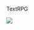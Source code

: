 TextRPG


<img src="https://private-user-images.githubusercontent.com/134710541/437926605-ee1161a6-2401-482b-bb4d-9598dcab43cf.gif?jwt=eyJhbGciOiJIUzI1NiIsInR5cCI6IkpXVCJ9.eyJpc3MiOiJnaXRodWIuY29tIiwiYXVkIjoicmF3LmdpdGh1YnVzZXJjb250ZW50LmNvbSIsImtleSI6ImtleTUiLCJleHAiOjE3NDU3MzgyNTgsIm5iZiI6MTc0NTczNzk1OCwicGF0aCI6Ii8xMzQ3MTA1NDEvNDM3OTI2NjA1LWVlMTE2MWE2LTI0MDEtNDgyYi1iYjRkLTk1OThkY2FiNDNjZi5naWY_WC1BbXotQWxnb3JpdGhtPUFXUzQtSE1BQy1TSEEyNTYmWC1BbXotQ3JlZGVudGlhbD1BS0lBVkNPRFlMU0E1M1BRSzRaQSUyRjIwMjUwNDI3JTJGdXMtZWFzdC0xJTJGczMlMkZhd3M0X3JlcXVlc3QmWC1BbXotRGF0ZT0yMDI1MDQyN1QwNzEyMzhaJlgtQW16LUV4cGlyZXM9MzAwJlgtQW16LVNpZ25hdHVyZT0zNWNlMmM2NDIzMTkwZGQyYjAzYWJjMmUxZjI2N2Y2ZTJmYzEyM2Q0Zjc5NzlhYzRlOTNmMDIwY2E1MWI0ZDhhJlgtQW16LVNpZ25lZEhlYWRlcnM9aG9zdCJ9.2tUfh-o0GoRUyhNSlBdtR3tbMF2-pR1G_hQmpbM1BFs">
